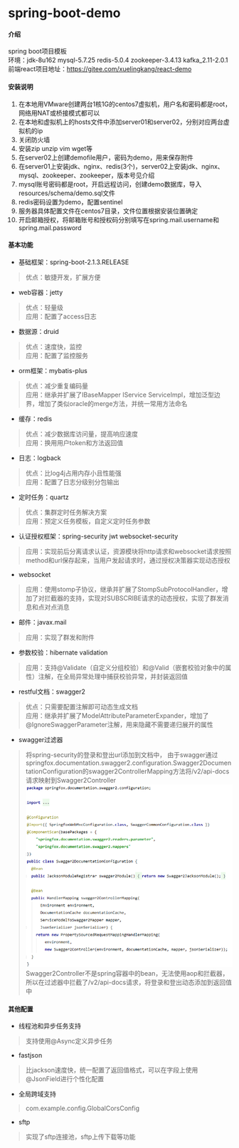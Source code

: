 # spring-boot-demo

#### 介绍
spring boot项目模板<br>
环境：jdk-8u162 mysql-5.7.25 redis-5.0.4 zookeeper-3.4.13 kafka_2.11-2.0.1<br>
前端react项目地址：https://gitee.com/xuelingkang/react-demo

#### 安装说明
1. 在本地用VMware创建两台1核1G的centos7虚拟机，用户名和密码都是root，网络用NAT或桥接模式都可以
2. 在本地和虚拟机上的hosts文件中添加server01和server02，分别对应两台虚拟机的ip
3. 关闭防火墙
4. 安装zip unzip vim wget等
5. 在server02上创建demofile用户，密码为demo，用来保存附件
6. 在server01上安装jdk、nginx、redis(3个)，server02上安装jdk、nginx、mysql、zookeeper、zookeeper，版本号见介绍
7. mysql账号密码都是root，开启远程访问，创建demo数据库，导入resources/schema/demo.sql文件
8. redis密码设置为demo，配置sentinel
9. 服务器具体配置文件在centos7目录，文件位置根据安装位置确定
10. 开启邮箱授权，将邮箱账号和授权码分别填写在spring.mail.username和spring.mail.password

#### 基本功能
* 基础框架：spring-boot-2.1.3.RELEASE
>优点：敏捷开发，扩展方便
* web容器：jetty
>优点：轻量级<br>
应用：配置了access日志
* 数据源：druid
>优点：速度快，监控<br>
应用：配置了监控服务
* orm框架：mybatis-plus
>优点：减少重复编码量<br>
应用：继承并扩展了IBaseMapper IService ServiceImpl，增加泛型边界，增加了类似oracle的merge方法，并统一常用方法命名
* 缓存：redis
>优点：减少数据库访问量，提高响应速度<br>
应用：换用用户token和方法返回值
* 日志：logback
>优点：比log4j占用内存小且性能强<br>
应用：配置了日志分级别分包输出
* 定时任务：quartz
>优点：集群定时任务解决方案<br>
应用：预定义任务模板，自定义定时任务参数
* 认证授权框架：spring-security jwt websocket-security
>应用：实现前后分离请求认证，资源模块将http请求和websocket请求按照method和url保存起来，当用户发起请求时，通过授权决策器实现动态授权
* websocket
>应用：使用stomp子协议，继承并扩展了StompSubProtocolHandler，增加了对拦截器的支持，实现对SUBSCRIBE请求的动态授权，实现了群发消息和点对点消息
* 邮件：javax.mail
>应用：实现了群发和附件
* 参数校验：hibernate validation
>应用：支持@Validate（自定义分组校验）和@Valid（嵌套校验对象中的属性）注解，在全局异常处理中捕获校验异常，并封装返回值
* restful文档：swagger2
>优点：只需要配置注解即可动态生成文档<br>
应用：继承并扩展了ModelAttributeParameterExpander，增加了@IgnoreSwaggerParameter注解，用来隐藏不需要递归展开的属性
* swagger过滤器
>将spring-security的登录和登出url添加到文档中，
由于swagger通过springfox.documentation.swagger2.configuration.Swagger2DocumentationConfiguration的swagger2ControllerMapping方法将/v2/api-docs请求映射到Swagger2Controller<br>
![Image text](images/Swagger2DocumetationConfiguration.png)<br>
Swagger2Controller不是spring容器中的bean，无法使用aop和拦截器，所以在过滤器中拦截了/v2/api-docs请求，将登录和登出动态添加到返回值中

#### 其他配置
* 线程池和异步任务支持
>支持使用@Async定义异步任务
* fastjson
>比jackson速度快，统一配置了返回值格式，可以在字段上使用@JsonField进行个性化配置
* 全局跨域支持
>com.example.config.GlobalCorsConfig
* sftp
>实现了sftp连接池，sftp上传下载等功能
